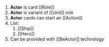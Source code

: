 1. **Actor** is card [[Role]]
2. **Actor** is variant of [[Unit]] role
3. **Actor** cards can start an [[Action]]
4. List:
	1. [[Ship]]
	2. [[Hero]]
4. Can be provided with [[BeActor]] technology
